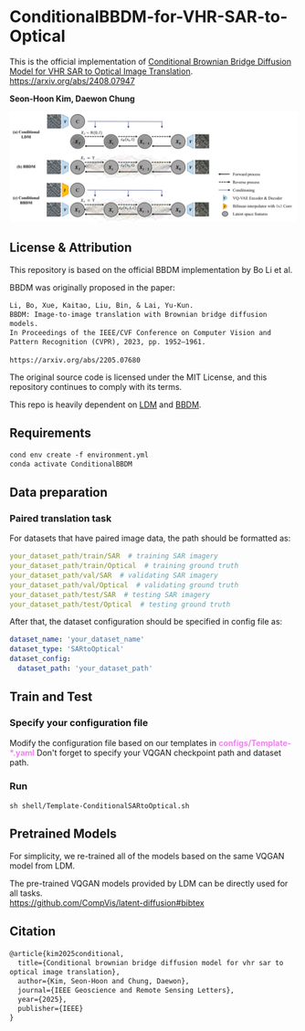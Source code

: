 # ConditionalBBDM-for-VHR-SAR-to-Optical
This is the official implementation of [Conditional Brownian Bridge Diffusion Model for VHR SAR to Optical Image Translation](https://arxiv.org/abs/2408.07947).
https://arxiv.org/abs/2408.07947

**Seon-Hoon Kim, Daewon Chung**

![img](resources/Conditional_BBDM_Architecture.png)

## License & Attribution
This repository is based on the official BBDM implementation by Bo Li et al.

BBDM was originally proposed in the paper:

    Li, Bo, Xue, Kaitao, Liu, Bin, & Lai, Yu-Kun.
    BBDM: Image-to-image translation with Brownian bridge diffusion models.
    In Proceedings of the IEEE/CVF Conference on Computer Vision and Pattern Recognition (CVPR), 2023, pp. 1952–1961.

    https://arxiv.org/abs/2205.07680

The original source code is licensed under the MIT License, and this repository continues to comply with its terms.

This repo is heavily dependent on [LDM](https://github.com/CompVis/latent-diffusion) and [BBDM](https://github.com/xuekt98/BBDM).

## Requirements
```commandline
cond env create -f environment.yml
conda activate ConditionalBBDM
```

## Data preparation
### Paired translation task
For datasets that have paired image data, the path should be formatted as:
```yaml
your_dataset_path/train/SAR  # training SAR imagery
your_dataset_path/train/Optical  # training ground truth
your_dataset_path/val/SAR  # validating SAR imagery
your_dataset_path/val/Optical  # validating ground truth
your_dataset_path/test/SAR  # testing SAR imagery
your_dataset_path/test/Optical  # testing ground truth

```
After that, the dataset configuration should be specified in config file as:
```yaml
dataset_name: 'your_dataset_name'
dataset_type: 'SARtoOptical'
dataset_config:
  dataset_path: 'your_dataset_path'
```

## Train and Test
### Specify your configuration file
Modify the configuration file based on our templates in <font color=violet><b>configs/Template-*.yaml</b></font>
Don't forget to specify your VQGAN checkpoint path and dataset path.

### Run
```commandline
sh shell/Template-ConditionalSARtoOptical.sh
```

## Pretrained Models
For simplicity, we re-trained all of the models based on the same VQGAN model from LDM.

The pre-trained VQGAN models provided by LDM can be directly used for all tasks.  
https://github.com/CompVis/latent-diffusion#bibtex

## Citation
```
@article{kim2025conditional,
  title={Conditional brownian bridge diffusion model for vhr sar to optical image translation},
  author={Kim, Seon-Hoon and Chung, Daewon},
  journal={IEEE Geoscience and Remote Sensing Letters},
  year={2025},
  publisher={IEEE}
}
```